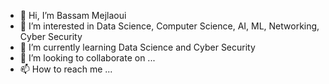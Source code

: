 - 👋 Hi, I’m Bassam Mejlaoui
- 👀 I’m interested in Data Science, Computer Science, AI, ML, Networking, Cyber Security
- 🌱 I’m currently learning Data Science and Cyber Security
- 💞️ I’m looking to collaborate on ...
- 📫 How to reach me ...

<!---
mejbass/mejbass is a ✨ special ✨ repository because its `README.md` (this file) appears on your GitHub profile.
You can click the Preview link to take a look at your changes.
--->
